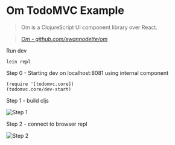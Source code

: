 
# Om TodoMVC Example

> Om is a ClojureScript UI component library over React.

> _[Om - github.com/swannodette/om](http://github.com/swannodette/om)_


Run dev

~~~
lein repl
~~~

Step 0 - Starting dev on localhost:8081 using internal component

~~~
(require '[todomvc.core])
(todomvc.core/dev-start)
~~~

Step 1 - build cljs

![Step 1](https://raw.githubusercontent.com/griffio/griffio.github.io/master/public/clojure-build.png)

Step 2 - connect to browser repl

![Step 2](https://raw.githubusercontent.com/griffio/griffio.github.io/master/public/clojure-brepl.png)
